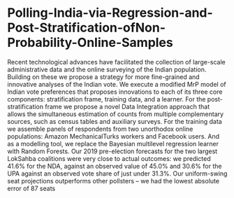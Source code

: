 # Polling-India-via-Regression-and-Post-Stratification-ofNon-Probability-Online-Samples
Recent  technological  advances  have  facilitated  the  collection  of  large-scale  administrative data and the online surveying of the Indian population.  Building on these we propose a strategy for more fine-grained and innovative analyses of the Indian vote.  We execute a modified MrP model of Indian vote preferences that proposes innovations to each of its three core components: stratification frame, training data, and a learner.  For the post-stratification frame we propose a novel Data Integration approach that allows the simultaneous estimation of counts from multiple complementary sources, such as census tables and auxiliary surveys.  For the training data we assemble panels of respondents from two unorthodox online populations:  Amazon MechanicalTurks workers and Facebook users.  And as a modelling tool, we replace the Bayesian multilevel regression learner with Random Forests.  Our 2019 pre-election forecasts for the two largest LokSahba coalitions were very close to actual outcomes:  we predicted 41.6% for the NDA, against an observed value of 45.0% and 30.6% for the UPA against an observed vote share of just under 31.3%.   Our  uniform-swing  seat  projections  outperforms  other  pollsters  –  we  had  the  lowest absolute error of 87 seats
